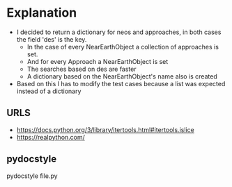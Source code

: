 # Explanation

- I decided to return a dictionary for neos and approaches, in both cases the field 'des' is the key.
	- In the case of every NearEarthObject a collection of approaches is set.
    - And for every Approach a NearEarthObject is set
    - The searches based on des are faster
    - A dictionary based on the NearEarthObject's name also is created
- Based on this I has to modify the test cases because a list was expected instead of a dictionary

## URLS
- https://docs.python.org/3/library/itertools.html#itertools.islice
- https://realpython.com/

## pydocstyle
pydocstyle file.py